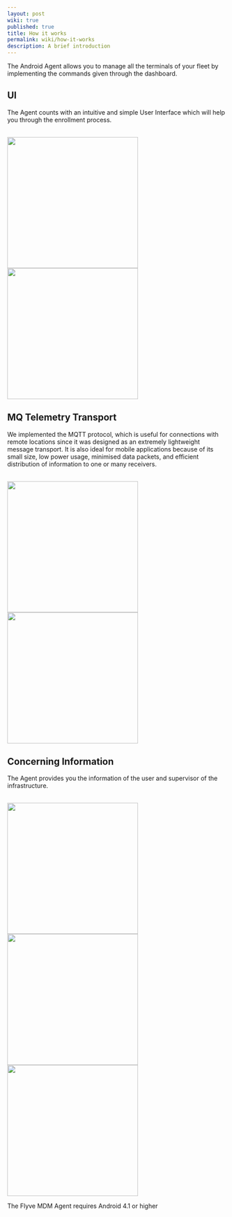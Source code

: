 ```yaml
---
layout: post
wiki: true
published: true
title: How it works
permalink: wiki/how-it-works
description: A brief introduction
---
```

The Android Agent allows you to manage all the terminals of your fleet by implementing the commands given through the dashboard.

## UI

The Agent counts with an intuitive and simple User Interface which will help you through the enrollment process.

<br>

<div>
<img src="https://i.imgur.com/R6VktSR.png" width="300">

<img src="https://i.imgur.com/viYp8Lt.png" width="300">
</div>

## MQ Telemetry Transport

We implemented the MQTT protocol, which is useful for connections with remote locations since it was designed as an extremely lightweight message transport. It is also ideal for mobile applications because of its small size, low power usage, minimised data packets, and efficient distribution of information to one or many receivers.

<br>

<div>
<img src="https://i.imgur.com/5aWbfkS.png" width="300">

<img src="https://i.imgur.com/HwC6Ybl.png" width="300">
</div>

## Concerning Information

The Agent provides you the information of the user and supervisor of the infrastructure.

<br>

<div>
<img src="https://i.imgur.com/QCqYzIM.png" width="300">

<img src="https://i.imgur.com/uzrcxmE.png" width="300">

<img src="https://i.imgur.com/1l3tM2g.png" width="300">
</div>

The Flyve MDM Agent requires Android 4.1 or higher 